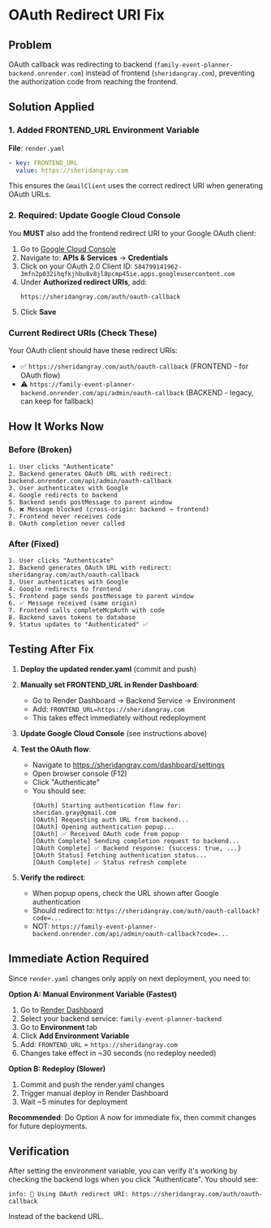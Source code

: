 # OAuth Redirect URI Fix

## Problem
OAuth callback was redirecting to backend (`family-event-planner-backend.onrender.com`) instead of frontend (`sheridangray.com`), preventing the authorization code from reaching the frontend.

## Solution Applied

### 1. Added FRONTEND_URL Environment Variable
**File**: `render.yaml`
```yaml
- key: FRONTEND_URL
  value: https://sheridangray.com
```

This ensures the `GmailClient` uses the correct redirect URI when generating OAuth URLs.

### 2. Required: Update Google Cloud Console

You **MUST** also add the frontend redirect URI to your Google OAuth client:

1. Go to [Google Cloud Console](https://console.cloud.google.com)
2. Navigate to: **APIs & Services** → **Credentials**
3. Click on your OAuth 2.0 Client ID: `584799141962-3mfn2p032ihqfkjhbu8v8jl8pcmp45ie.apps.googleusercontent.com`
4. Under **Authorized redirect URIs**, add:
   ```
   https://sheridangray.com/auth/oauth-callback
   ```
5. Click **Save**

### Current Redirect URIs (Check These)
Your OAuth client should have these redirect URIs:
- ✅ `https://sheridangray.com/auth/oauth-callback` (FRONTEND - for OAuth flow)
- ⚠️ `https://family-event-planner-backend.onrender.com/api/admin/oauth-callback` (BACKEND - legacy, can keep for fallback)

## How It Works Now

### Before (Broken)
```
1. User clicks "Authenticate"
2. Backend generates OAuth URL with redirect: backend.onrender.com/api/admin/oauth-callback
3. User authenticates with Google
4. Google redirects to backend
5. Backend sends postMessage to parent window
6. ❌ Message blocked (cross-origin: backend → frontend)
7. Frontend never receives code
8. OAuth completion never called
```

### After (Fixed)
```
1. User clicks "Authenticate"
2. Backend generates OAuth URL with redirect: sheridangray.com/auth/oauth-callback
3. User authenticates with Google  
4. Google redirects to frontend
5. Frontend page sends postMessage to parent window
6. ✅ Message received (same origin)
7. Frontend calls completeMcpAuth with code
8. Backend saves tokens to database
9. Status updates to "Authenticated" ✅
```

## Testing After Fix

1. **Deploy the updated render.yaml** (commit and push)
2. **Manually set FRONTEND_URL in Render Dashboard**:
   - Go to Render Dashboard → Backend Service → Environment
   - Add: `FRONTEND_URL=https://sheridangray.com`
   - This takes effect immediately without redeployment

3. **Update Google Cloud Console** (see instructions above)

4. **Test the OAuth flow**:
   - Navigate to https://sheridangray.com/dashboard/settings
   - Open browser console (F12)
   - Click "Authenticate"
   - You should see:
     ```
     [OAuth] Starting authentication flow for: sheridan.gray@gmail.com
     [OAuth] Requesting auth URL from backend...
     [OAuth] Opening authentication popup...
     [OAuth] ✅ Received OAuth code from popup
     [OAuth Complete] Sending completion request to backend...
     [OAuth Complete] ✅ Backend response: {success: true, ...}
     [OAuth Status] Fetching authentication status...
     [OAuth Complete] ✅ Status refresh complete
     ```

5. **Verify the redirect**:
   - When popup opens, check the URL shown after Google authentication
   - Should redirect to: `https://sheridangray.com/auth/oauth-callback?code=...`
   - NOT: `https://family-event-planner-backend.onrender.com/api/admin/oauth-callback?code=...`

## Immediate Action Required

Since `render.yaml` changes only apply on next deployment, you need to:

**Option A: Manual Environment Variable (Fastest)**
1. Go to [Render Dashboard](https://dashboard.render.com)
2. Select your backend service: `family-event-planner-backend`
3. Go to **Environment** tab
4. Click **Add Environment Variable**
5. Add: `FRONTEND_URL` = `https://sheridangray.com`
6. Changes take effect in ~30 seconds (no redeploy needed)

**Option B: Redeploy (Slower)**
1. Commit and push the render.yaml changes
2. Trigger manual deploy in Render Dashboard
3. Wait ~5 minutes for deployment

**Recommended**: Do Option A now for immediate fix, then commit changes for future deployments.

## Verification

After setting the environment variable, you can verify it's working by checking the backend logs when you click "Authenticate". You should see:

```
info: 🔗 Using OAuth redirect URI: https://sheridangray.com/auth/oauth-callback
```

Instead of the backend URL.
